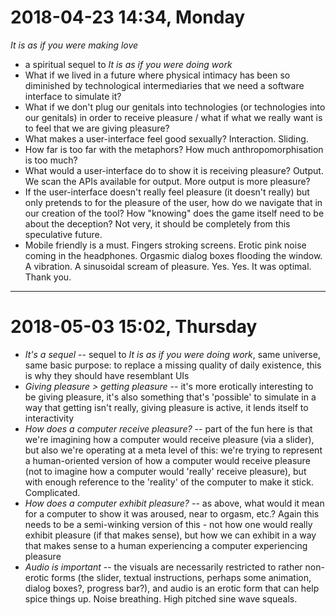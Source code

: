 # 2018-04-23 14:34, Monday

_It is as if you were making love_

- a spiritual sequel to _It is as if you were doing work_
- What if we lived in a future where physical intimacy has been so diminished by technological intermediaries that we need a software interface to simulate it?
- What if we don't plug our genitals into technologies (or technologies into our genitals) in order to receive pleasure / what if what we really want is to feel that we are giving pleasure?
- What makes a user-interface feel good sexually? Interaction. Sliding.
- How far is too far with the metaphors? How much anthropomorphisation is too much?
- What would a user-interface do to show it is receiving pleasure? Output. We scan the APIs available for output. More output is more pleasure?
- If the user-interface doesn't really feel pleasure (it doesn't really) but only pretends to for the pleasure of the user, how do we navigate that in our creation of the tool? How "knowing" does the game itself need to be about the deception? Not very, it should be completely from this speculative future.
- Mobile friendly is a must. Fingers stroking screens. Erotic pink noise coming in the headphones. Orgasmic dialog boxes flooding the window. A vibration. A sinusoidal scream of pleasure. Yes. Yes. It was optimal. Thank you.

---

# 2018-05-03 15:02, Thursday

- _It's a sequel_ -- sequel to _It is as if you were doing work_, same universe, same basic purpose: to replace a missing quality of daily existence, this is why they should have resemblant UIs
- _Giving pleasure > getting pleasure_ -- it's more erotically interesting to be giving pleasure, it's also something that's 'possible' to simulate in a way that getting isn't really, giving pleasure is active, it lends itself to interactivity
- _How does a computer receive pleasure?_ -- part of the fun here is that we're imagining how a computer would receive pleasure (via a slider), but also we're operating at a meta level of this: we're trying to represent a human-oriented version of how a computer would receive pleasure (not to imagine how a computer would 'really' receive pleasure), but with enough reference to the 'reality' of the computer to make it stick. Complicated.
- _How does a computer exhibit pleasure?_ -- as above, what would it mean for a computer to show it was aroused, near to orgasm, etc.? Again this needs to be a semi-winking version of this - not how one would really exhibit pleasure (if that makes sense), but how we can exhibit in a way that makes sense to a human experiencing a computer experiencing pleasure
- _Audio is important_ -- the visuals are necessarily restricted to rather non-erotic forms (the slider, textual instructions, perhaps some animation, dialog boxes?, progress bar?), and audio is an erotic form that can help spice things up. Noise breathing. High pitched sine wave squeals.
